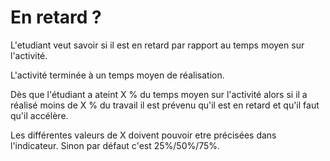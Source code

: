 
# En retard ?

L'etudiant veut savoir si il est en retard par rapport au temps moyen sur l'activité.

L'activité terminée à un temps moyen de réalisation.

Dès que l'étudiant a ateint X % du temps moyen sur l'activité
alors si il a réalisé moins de X % du travail il est prévenu qu'il est en retard et qu'il faut qu'il accélère.

Les différentes valeurs de X doivent pouvoir etre précisées dans l'indicateur.
Sinon par défaut c'est 25%/50%/75%. 
